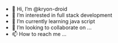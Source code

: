 - 👋 Hi, I’m @kryon-droid
- 👀 I’m interested in full stack development
- 🌱 I’m currently learning java script
- 💞️ I’m looking to collaborate on ...
- 📫 How to reach me ...

<!---
kryon-droid/kryon-droid is a ✨ special ✨ repository because its `README.md` (this file) appears on your GitHub profile.
You can click the Preview link to take a look at your changes.
--->
